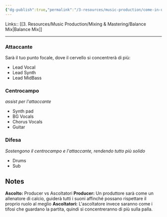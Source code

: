 ```yaml
---
{"dg-publish":true,"permalink":"/3-resources/music-production/come-in-una-squadra-di-calcio/"}
---
```


Links:: [[3. Resources/Music Production/Mixing & Mastering/Balance Mix\|Balance Mix]]

---

### Attaccante

Sarà il tuo punto focale, dove il cervello si concentrerà di più: 

- Lead Vocal
- Lead Synth
- Lead MidBass

### Centrocampo

_assist per l'attaccante_

- Synth pad
- BG Vocals
- Chorus Vocals
- Guitar

### Difesa

_Sostengono il centrocampo e l'attaccante, rendendo tutto più solido_

- Drums
- Sub


## Notes

**Ascolto:** Producer vs Ascoltatori
**Producer:** Un produttore sarà come un allenatore di calcio, guiderà tutti i suoni affinché possano rispettare il proprio ruolo al meglio
**Ascoltatori:** L'ascoltatore invece saranno come i tifosi che guardano la partita, quindi si concentreranno di più sulla palla.
